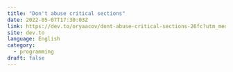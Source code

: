 ```yaml
---
title: "Don't abuse critical sections"
date: 2022-05-07T17:30:03Z
link: https://dev.to/oryaacov/dont-abuse-critical-sections-26fc?utm_medium=RSS&utm_source=news.12bit.vn
site: dev.to
language: English
category:
  - programming
draft: false
---
```

